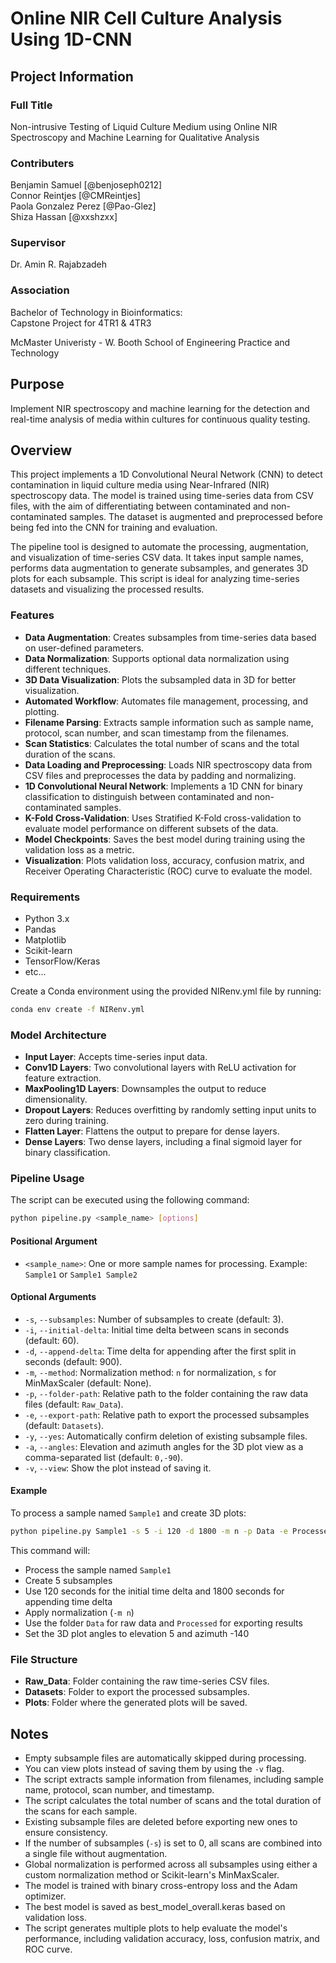 # Online NIR Cell Culture Analysis Using 1D-CNN

## Project Information

### Full Title

Non-intrusive Testing of Liquid Culture Medium using Online NIR Spectroscopy and Machine Learning for Qualitative Analysis

### Contributers

Benjamin Samuel [@benjoseph0212] \
Connor Reintjes [@CMReintjes] \
Paola Gonzalez Perez [@Pao-Glez] \
Shiza Hassan [@xxshzxx]

### Supervisor

Dr. Amin R. Rajabzadeh

### Association

Bachelor of Technology in Bioinformatics:\
Capstone Project for 4TR1 & 4TR3

McMaster Univeristy - W. Booth School of Engineering Practice and Technology

## Purpose

Implement  NIR spectroscopy and machine learning for the detection and real-time analysis of media within cultures for continuous quality testing.

## Overview

This project implements a 1D Convolutional Neural Network (CNN) to detect contamination in liquid culture media using Near-Infrared (NIR) spectroscopy data. The model is trained using time-series data from CSV files, with the aim of differentiating between contaminated and non-contaminated samples. The dataset is augmented and preprocessed before being fed into the CNN for training and evaluation.

The pipeline tool is designed to automate the processing, augmentation, and visualization of time-series CSV data. It takes input sample names, performs data augmentation to generate subsamples, and generates 3D plots for each subsample. This script is ideal for analyzing time-series datasets and visualizing the processed results.

### Features

- **Data Augmentation**: Creates subsamples from time-series data based on user-defined parameters.
- **Data Normalization**: Supports optional data normalization using different techniques.
- **3D Data Visualization**: Plots the subsampled data in 3D for better visualization.
- **Automated Workflow**: Automates file management, processing, and plotting.
- **Filename Parsing**: Extracts sample information such as sample name, protocol, scan number, and scan timestamp from the filenames.
- **Scan Statistics**: Calculates the total number of scans and the total duration of the scans.
- **Data Loading and Preprocessing**: Loads NIR spectroscopy data from CSV files and preprocesses the data by padding and normalizing.
- **1D Convolutional Neural Network**: Implements a 1D CNN for binary classification to distinguish between contaminated and non-contaminated samples.
- **K-Fold Cross-Validation**: Uses Stratified K-Fold cross-validation to evaluate model performance on different subsets of the data.
- **Model Checkpoints**: Saves the best model during training using the validation loss as a metric.
- **Visualization**: Plots validation loss, accuracy, confusion matrix, and Receiver Operating Characteristic (ROC) curve to evaluate the model.

### Requirements

- Python 3.x
- Pandas
- Matplotlib
- Scikit-learn
- TensorFlow/Keras
- etc...

Create a Conda environment using the provided NIRenv.yml file by running:

```bash
conda env create -f NIRenv.yml 
```

### Model Architecture

- **Input Layer**: Accepts time-series input data.
- **Conv1D Layers**: Two convolutional layers with ReLU activation for feature extraction.
- **MaxPooling1D Layers**: Downsamples the output to reduce dimensionality.
- **Dropout Layers**: Reduces overfitting by randomly setting input units to zero during training.
- **Flatten Layer**: Flattens the output to prepare for dense layers.
- **Dense Layers**: Two dense layers, including a final sigmoid layer for binary classification.

### Pipeline Usage

The script can be executed using the following command:

```bash
python pipeline.py <sample_name> [options]
```

#### Positional Argument

- `<sample_name>`: One or more sample names for processing. Example: `Sample1` or `Sample1 Sample2`

#### Optional Arguments

- `-s`, `--subsamples`: Number of subsamples to create (default: 3).
- `-i`, `--initial-delta`: Initial time delta between scans in seconds (default: 60).
- `-d`, `--append-delta`: Time delta for appending after the first split in seconds (default: 900).
- `-m`, `--method`: Normalization method: `n` for normalization, `s` for MinMaxScaler (default: None).
- `-p`, `--folder-path`: Relative path to the folder containing the raw data files (default: `Raw_Data`).
- `-e`, `--export-path`: Relative path to export the processed subsamples (default: `Datasets`).
- `-y`, `--yes`: Automatically confirm deletion of existing subsample files.
- `-a`, `--angles`: Elevation and azimuth angles for the 3D plot view as a comma-separated list (default: `0,-90`).
- `-v`, `--view`: Show the plot instead of saving it.

#### Example

To process a sample named `Sample1` and create 3D plots:

```bash
python pipeline.py Sample1 -s 5 -i 120 -d 1800 -m n -p Data -e Processed -a 5,-140
```

This command will:

- Process the sample named `Sample1`
- Create 5 subsamples
- Use 120 seconds for the initial time delta and 1800 seconds for appending time delta
- Apply normalization (`-m n`)
- Use the folder `Data` for raw data and `Processed` for exporting results
- Set the 3D plot angles to elevation 5 and azimuth -140

### File Structure

- **Raw_Data**: Folder containing the raw time-series CSV files.
- **Datasets**: Folder to export the processed subsamples.
- **Plots**: Folder where the generated plots will be saved.

## Notes

- Empty subsample files are automatically skipped during processing.
- You can view plots instead of saving them by using the `-v` flag.
- The script extracts sample information from filenames, including sample name, protocol, scan number, and timestamp.
- The script calculates the total number of scans and the total duration of the scans for each sample.
- Existing subsample files are deleted before exporting new ones to ensure consistency.
- If the number of subsamples (`-s`) is set to 0, all scans are combined into a single file without augmentation.
- Global normalization is performed across all subsamples using either a custom normalization method or Scikit-learn's MinMaxScaler.
- The model is trained with binary cross-entropy loss and the Adam optimizer.
- The best model is saved as best_model_overall.keras based on validation loss.
- The script generates multiple plots to help evaluate the model's performance, including validation accuracy, loss, confusion matrix, and ROC curve.
